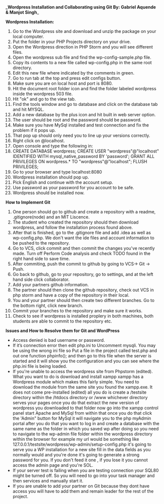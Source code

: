 **_Wordpress Installation and Collaborating using Git
By: Gabriel Aquende & Manjot Singh**_

**Wordpress Installation:**
1. Go to the Wordpress site and download and unzip the package on your local computer.
2. Put the folder in your PHP Projects directory on your drive.
3. Open the Wordpress direction in PHP Storm and you will see different files.
4. Open the wordpress sub file and find the wp-config-sample.php file.
5. Copy its contents to a new file called wp-config.php in the same root directory.
6. Edit this new file where indicated by the comments in green.
7. Go to run tab at the top and press edit configs button.
8. Make sure you are on local host and port is 8080. 
9. Hit the document root folder icon and find the folder labeled wordpress inside the wordpress 503 file.
10. Hit "ok" and go to the view tab.
11. Find the tools window and go to database and click on the database tab and hit MYSQL. 
12. Add a new database by the plus icon and hit built in web server option.
13. The user should be root and the password should be password.
14. Make sure you have MySql installed and test connection and fix the problem if it pops up.
15. That pop up should only need you to line up your versions correctly. 
16. Right click on @localhost.
17. Open console and type the following in:
18. CREATE DATABASE wordpress;
    CREATE USER "wordpress"@"localhost" IDENTIFIED WITH mysql_native_password BY 'password';
    GRANT ALL PRIVILEGES ON wordpress.* TO "wordpress"@"localhost";
    FLUSH PRIVILEGES; 
19. Go to your browser and type localhost:8080
20. Wordpress installation should pop up.
21. Pick English and continue with the account setup.
22. Use password as your password for you account to be safe. 
23. Wordpress should be installed now. 

**How to Implement Git**
1. One person should go to github and create a repository with a readme, .gitignore(node) and an MIT Liscence.
2. The student who created the repository should then download wordpress, and follow the installation process found above.
3. After that is finished, go to the .gitignore file and add .idea as well as wp-config.php. We don't want the ide files and account information to be pushed to the repository.
4. Go to VCS, click commit and then commit the changes you've recently made. Turn off Perform Code analysis and check TODO found in the right hand side to save time.
5. After commiting, push the commit to github by going to VCS-> Git -> Push.
6. Go back to github, go to your repository, go to settings, and at the left hand side click collaborator.
7. Add your partners github information.
8. The partner should then clone the github repository, check out VCS in php storm and have a copy of the repository in their local.
9. You and your partner should then create two different branches. Go to the bottom right, click new branch.
10. Commit your branches to the repository and make sure it works.
11. Check to see if wordpress is installed proplery in both machines, both students are able to commit to the repository etc.

**Issues and How to Resolve them for Git and WordPress**
* Access denied is bad username or password.
* If it’s connection error then edit php.ini to Uncomment mysqli. You may be using the wrong ini file so Put a file in
the project called test.php and out one function phpinfo(); and then go to this file when the server is started and it 
will show you the configuration and you can see where the php.ini file is being loaded.                                                                  
* If you're unable to access the wordpress site from Phpstorm (edited). What you want to do is download and install xampp
xampp has a Wordpress module which makes this fairly simple. You need to download the module from the same site you found the xampp.exe. 
It does not come pre-installed (edited) 
all you do is create a /testsite directory within the /htdocs directory or /www 
whichever directory serves your pages 
once you do that extract the new version of wordpress you downloaded to that folder 
now go into the xampp control panel 
start Apache and MySql from within that 
once you do that click  the 'Admin" button for MySql
it will navigate you to the php myAdmin portal
after you do that you want to log in and create a database with the same name as the folder in which you saved wp 
after doing so you need to navigate to the wp-admin file folder within the wordpress directory 
within the browser for example my url would be something like 
127.0.0.1/testsite/wordpress/wp-admin/setup-config.php it's going to serve you a WP installation for a new site
fill in the data fields as you normally would and you're done
it's going to generate a strong password for you. If you don't feed it one
, if you lose it you cannot access the admin page and you're SOL. 
* If your server test is failing when you are testing connection your SQL80 might be turned off.
So you will need to go into your task manager and then services and manually start it.
* If you are unable to add your partner on Git because they dont have access you will have to add them and remain
leader for the rest of the project.
